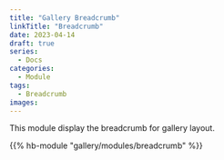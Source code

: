 ```yaml
---
title: "Gallery Breadcrumb"
linkTitle: "Breadcrumb"
date: 2023-04-14
draft: true
series:
  - Docs
categories:
  - Module
tags:
  - Breadcrumb
images:
---
```


This module display the breadcrumb for gallery layout.

<!--more-->

{{% hb-module "gallery/modules/breadcrumb" %}}
